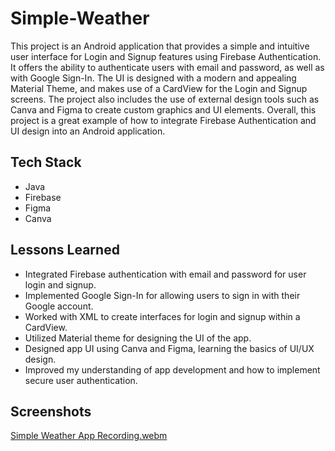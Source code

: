 # Simple-Weather
This project is an Android application that provides a simple and intuitive user interface for Login and Signup features using Firebase Authentication. It offers the ability to authenticate users with email and password, as well as with Google Sign-In. The UI is designed with a modern and appealing Material Theme, and makes use of a CardView for the Login and Signup screens. The project also includes the use of external design tools such as Canva and Figma to create custom graphics and UI elements. Overall, this project is a great example of how to integrate Firebase Authentication and UI design into an Android application.

## Tech Stack

* Java
* Firebase
* Figma
* Canva

## Lessons Learned

* Integrated Firebase authentication with email and password for user login and signup.
* Implemented Google Sign-In for allowing users to sign in with their Google account.
* Worked with XML to create interfaces for login and signup within a CardView.
* Utilized Material theme for designing the UI of the app.
* Designed app UI using Canva and Figma, learning the basics of UI/UX design.
* Improved my understanding of app development and how to implement secure user authentication.

## Screenshots

[Simple Weather App Recording.webm](https://user-images.githubusercontent.com/81816979/232896437-3fc252b2-6cfb-4e4a-8890-2e48c8aae676.webm)
